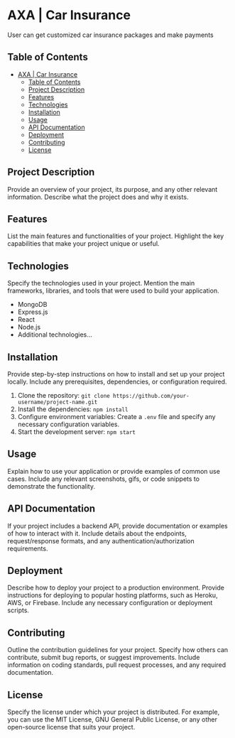 # AXA | Car Insurance

User can get customized car insurance packages and make payments

## Table of Contents

- [AXA | Car Insurance](#axa--car-insurance)
  - [Table of Contents](#table-of-contents)
  - [Project Description](#project-description)
  - [Features](#features)
  - [Technologies](#technologies)
  - [Installation](#installation)
  - [Usage](#usage)
  - [API Documentation](#api-documentation)
  - [Deployment](#deployment)
  - [Contributing](#contributing)
  - [License](#license)

## Project Description

Provide an overview of your project, its purpose, and any other relevant information. Describe what the project does and why it exists. 

## Features

List the main features and functionalities of your project. Highlight the key capabilities that make your project unique or useful.

## Technologies

Specify the technologies used in your project. Mention the main frameworks, libraries, and tools that were used to build your application.

- MongoDB
- Express.js
- React
- Node.js
- Additional technologies...

## Installation

Provide step-by-step instructions on how to install and set up your project locally. Include any prerequisites, dependencies, or configuration required.

1. Clone the repository: `git clone https://github.com/your-username/project-name.git`
2. Install the dependencies: `npm install`
3. Configure environment variables: Create a `.env` file and specify any necessary configuration variables.
4. Start the development server: `npm start`

## Usage

Explain how to use your application or provide examples of common use cases. Include any relevant screenshots, gifs, or code snippets to demonstrate the functionality.

## API Documentation

If your project includes a backend API, provide documentation or examples of how to interact with it. Include details about the endpoints, request/response formats, and any authentication/authorization requirements.

## Deployment

Describe how to deploy your project to a production environment. Provide instructions for deploying to popular hosting platforms, such as Heroku, AWS, or Firebase. Include any necessary configuration or deployment scripts.

## Contributing

Outline the contribution guidelines for your project. Specify how others can contribute, submit bug reports, or suggest improvements. Include information on coding standards, pull request processes, and any required documentation.

## License

Specify the license under which your project is distributed. For example, you can use the MIT License, GNU General Public License, or any other open-source license that suits your project.

